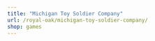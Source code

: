 ```yaml
---
title: "Michigan Toy Soldier Company"
url: /royal-oak/michigan-toy-soldier-company/
shop: games
---
```

